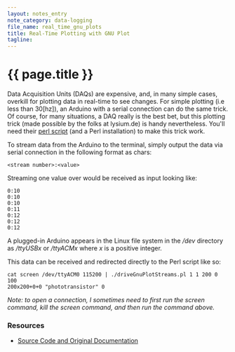 ```yaml
---
layout: notes_entry
note_category: data-logging
file_name: real_time_gnu_plots
title: Real-Time Plotting with GNU Plot
tagline:
---
```

# {{ page.title }}

Data Acquisition Units (DAQs) are expensive, and, in many simple cases,
overkill for plotting data in real-time to see changes. For simple plotting (i.e less than 30[hz]),
an Arduino with a serial connection can do the same trick. Of course, for
many situations, a DAQ really is the best bet, but this plotting trick (made possible by the folks at lysium.de) is handy nevertheless. You'll need their [perl script](http://www.lysium.de/sw/driveGnuPlotStreams.pl) (and a Perl installation) to make this trick work.

To stream data from the Arduino to the terminal, simply output the data via
serial connection in the following format as chars:
    
    <stream number>:<value>
    
Streaming one value over would be received as input looking like:

    0:10
    0:10
    0:10
    0:11
    0:12
    0:12
    0:12
    

A plugged-in Arduino appears in the Linux file system in the */dev* directory 
as */ttyUSBx* or */ttyACMx* where *x* is a positive integer. 

This data can be received and redirected directly to the Perl script like so:
    
    cat screen /dev/ttyACM0 115200 | ./driveGnuPlotStreams.pl 1 1 200 0 100 
    200x200+0+0 "phototransistor" 0
    
*Note: to open a connection, I sometimes need to first run the screen command,
kill the screen command, and then run the command above.*



### Resources

* [Source Code and Original Documentation](http://www.lysium.de/blog/index.php?/archives/234-Plotting-data-with-gnuplot-in-real-time.html)


